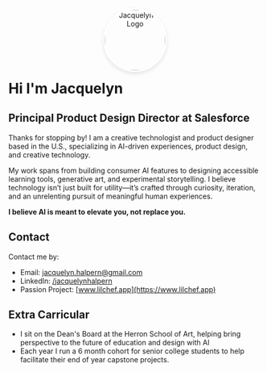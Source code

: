<div style="text-align: center; margin-bottom: 1rem;">
  <img src="/logo/logo513.png" alt="Jacquelyn's Logo" style="width: 120px; height: 120px; border-radius: 50%; object-fit: cover; border: 3px solid #fff; box-shadow: 0 4px 8px rgba(0,0,0,0.1);" />
</div>

<h1 style="margin-top: 0; padding-top: 0;">Hi I'm Jacquelyn</h1>

## Principal Product Design Director at Salesforce

Thanks for stopping by! I am a creative technologist and product designer based in the U.S., specializing in AI-driven experiences, product design, and creative technology.

My work spans from building consumer AI features to designing accessible learning tools, generative art, and experimental storytelling. I believe technology isn’t just built for utility—it’s crafted through curiosity, iteration, and an unrelenting pursuit of meaningful human experiences.

**I believe AI is meant to elevate you, not replace you.**


## Contact

Contact me by:

- Email: [jacquelyn.halpern@gmail.com](mailto:jacquelyn.halpern@gmail.com)
- LinkedIn: [/jacquelynhalpern](https://www.linkedin.com/in/jacquelynhalpern/)
- Passion Project: [www.lilchef.app](https://www.lilchef.app)


## Extra Carricular

- I sit on the Dean's Board at the Herron School of Art, helping bring perspective to the future of education and design with AI
- Each year I run a 6 month cohort for senior college students to help facilitate their end of year capstone projects. 